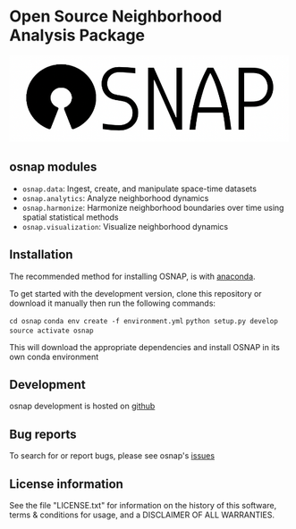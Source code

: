 # Open Source Neighborhood Analysis Package

<img src="osnap/doc/osnap.png" alt="osnap" width="500"/>


## osnap modules

- `osnap.data`:           Ingest, create, and manipulate space-time datasets
- `osnap.analytics`:      Analyze neighborhood dynamics
- `osnap.harmonize`:      Harmonize neighborhood boundaries over time using spatial statistical methods
- `osnap.visualization`:  Visualize neighborhood dynamics

## Installation
The recommended method for installing OSNAP, is with [anaconda](https://www.anaconda.com/download/).

To get started with the development version, clone this repository or download it manually then run the following commands:

`cd osnap`
`conda env create -f environment.yml`
`python setup.py develop`
`source activate osnap`

This will download the appropriate dependencies and install OSNAP in its own conda environment 

## Development

osnap development is hosted on [github](https://github.com/spatialucr/osnap)


## Bug reports

To search for or report bugs, please see osnap's [issues](http://github.com/spatialucr/osnap/issues)


## License information

See the file "LICENSE.txt" for information on the history of this
software, terms & conditions for usage, and a DISCLAIMER OF ALL
WARRANTIES.
